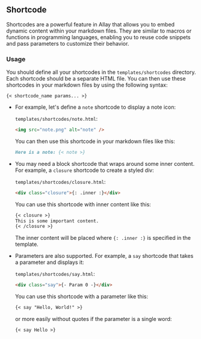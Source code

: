 ## Shortcode

Shortcodes are a powerful feature in Allay that allows you to embed dynamic content within your markdown files. They are similar to macros or functions in programming languages, enabling you to reuse code snippets and pass parameters to customize their behavior.

### Usage

You should define all your shortcodes in the `templates/shortcodes` directory. Each shortcode should be a separate HTML file. You can then use these shortcodes in your markdown files by using the following syntax:

```
{< shortcode_name params... >}
```

- For example, let's define a `note` shortcode to display a note icon:

    `templates/shortcodes/note.html`:

    ```html
    <img src="note.png" alt="note" />
    ```

    You can then use this shortcode in your markdown files like this:

    ```md
    Here is a note: {< note >}
    ```

- You may need a block shortcode that wraps around some inner content. For example, a `closure` shortcode to create a styled div:

    `templates/shortcodes/closure.html`:

    ```html
    <div class="closure">{: .inner :}</div>
    ```

    You can use this shortcode with inner content like this:

    ```md
    {< closure >}
    This is some important content.
    {< /closure >}
    ```

    The inner content will be placed where `{: .inner :}` is specified in the template.

- Parameters are also supported. For example, a `say` shortcode that takes a parameter and displays it:

    `templates/shortcodes/say.html`:

    ```html
    <div class="say">{- Param 0 -}</div>
    ```

    You can use this shortcode with a parameter like this:

    ```md
    {< say "Hello, World!" >}
    ```

    or more easily without quotes if the parameter is a single word:

    ```md
    {< say Hello >}
    ```
